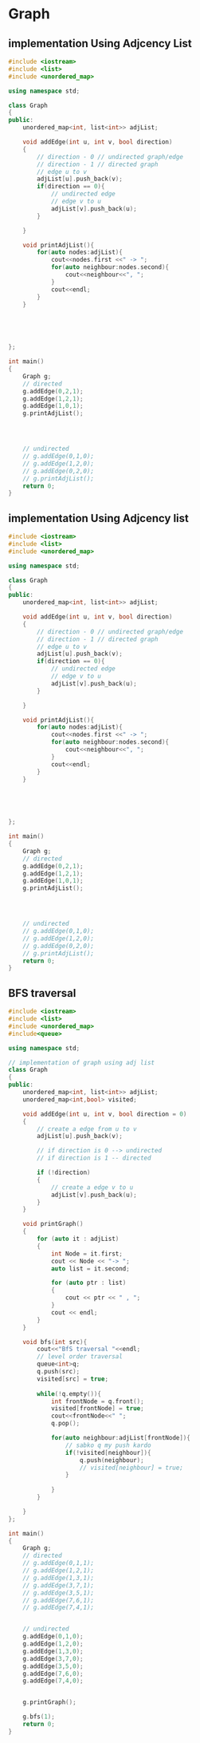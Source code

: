 # Graph

## implementation Using Adjcency List

```cpp
#include <iostream>
#include <list>
#include <unordered_map>

using namespace std;

class Graph
{
public:
    unordered_map<int, list<int>> adjList;

    void addEdge(int u, int v, bool direction)
    {
        // direction - 0 // undirected graph/edge
        // direction - 1 // directed graph
        // edge u to v
        adjList[u].push_back(v);
        if(direction == 0){
            // undirected edge
            // edge v to u
            adjList[v].push_back(u);
        }

    }

    void printAdjList(){
        for(auto nodes:adjList){
            cout<<nodes.first <<" -> ";
            for(auto neighbour:nodes.second){
                cout<<neighbour<<", ";
            }
            cout<<endl;
        }
    }
    




};

int main()
{
    Graph g;
    // directed
    g.addEdge(0,2,1);
    g.addEdge(1,2,1);
    g.addEdge(1,0,1);
    g.printAdjList();




    // undirected 
    // g.addEdge(0,1,0);
    // g.addEdge(1,2,0);
    // g.addEdge(0,2,0);
    // g.printAdjList();
    return 0;
}
```

## implementation Using Adjcency list
```cpp
#include <iostream>
#include <list>
#include <unordered_map>

using namespace std;

class Graph
{
public:
    unordered_map<int, list<int>> adjList;

    void addEdge(int u, int v, bool direction)
    {
        // direction - 0 // undirected graph/edge
        // direction - 1 // directed graph
        // edge u to v
        adjList[u].push_back(v);
        if(direction == 0){
            // undirected edge
            // edge v to u
            adjList[v].push_back(u);
        }

    }

    void printAdjList(){
        for(auto nodes:adjList){
            cout<<nodes.first <<" -> ";
            for(auto neighbour:nodes.second){
                cout<<neighbour<<", ";
            }
            cout<<endl;
        }
    }
    




};

int main()
{
    Graph g;
    // directed
    g.addEdge(0,2,1);
    g.addEdge(1,2,1);
    g.addEdge(1,0,1);
    g.printAdjList();




    // undirected 
    // g.addEdge(0,1,0);
    // g.addEdge(1,2,0);
    // g.addEdge(0,2,0);
    // g.printAdjList();
    return 0;
}
```

## BFS traversal
```cpp
#include <iostream>
#include <list>
#include <unordered_map>
#include<queue>

using namespace std;

// implementation of graph using adj list
class Graph
{
public:
    unordered_map<int, list<int>> adjList;
    unordered_map<int,bool> visited;

    void addEdge(int u, int v, bool direction = 0)
    {
        // create a edge from u to v
        adjList[u].push_back(v);

        // if direction is 0 --> undirected
        // if direction is 1 -- directed

        if (!direction)
        {
            // create a edge v to u
            adjList[v].push_back(u);
        }
    }

    void printGraph()
    {
        for (auto it : adjList)
        {
            int Node = it.first;
            cout << Node << "-> ";
            auto list = it.second;

            for (auto ptr : list)
            {
                cout << ptr << " , ";
            }
            cout << endl;
        }
    }

    void bfs(int src){
        cout<<"BfS traversal "<<endl;
        // level order traversal
        queue<int>q;
        q.push(src);
        visited[src] = true;
        
        while(!q.empty()){
            int frontNode = q.front();
            visited[frontNode] = true;
            cout<<frontNode<<" ";
            q.pop();

            for(auto neighbour:adjList[frontNode]){
                // sabko q my push kardo 
                if(!visited[neighbour]){
                    q.push(neighbour);
                    // visited[neighbour] = true;
                }
                
            }
        }

    }
};

int main()
{
    Graph g;
    // directed
    // g.addEdge(0,1,1);
    // g.addEdge(1,2,1);
    // g.addEdge(1,3,1);
    // g.addEdge(3,7,1);
    // g.addEdge(3,5,1);
    // g.addEdge(7,6,1);
    // g.addEdge(7,4,1);


    // undirected 
    g.addEdge(0,1,0);
    g.addEdge(1,2,0);
    g.addEdge(1,3,0);
    g.addEdge(3,7,0);
    g.addEdge(3,5,0);
    g.addEdge(7,6,0);
    g.addEdge(7,4,0);


    g.printGraph();

    g.bfs(1);
    return 0;
}
```

## 
```cpp

```

## 
```cpp

```

## 
```cpp

```

## 
```cpp

```

## 
```cpp

```

## 
```cpp

```

## 
```cpp

```

## 
```cpp

```

## 
```cpp

```

## 
```cpp

```

## 
```cpp

```

## 
```cpp

```

## 
```cpp

```

## 
```cpp

```

## 
```cpp

```

## 
```cpp

```

## 
```cpp

```

## 
```cpp

```

## 
```cpp

```

## 
```cpp

```

## 
```cpp

```

## 
```cpp

```

## 
```cpp

```

## 
```cpp

```

## 
```cpp

```

## 
```cpp

```

## 
```cpp

```

## 
```cpp

```

## 
```cpp

```

## 
```cpp

```

## 
```cpp

```

## 
```cpp

```

## 
```cpp

```

## 
```cpp

```

## 
```cpp

```

## 
```cpp

```

## 
```cpp

```

## 
```cpp

```

## 
```cpp

```

## 
```cpp

```

## 
```cpp

```


